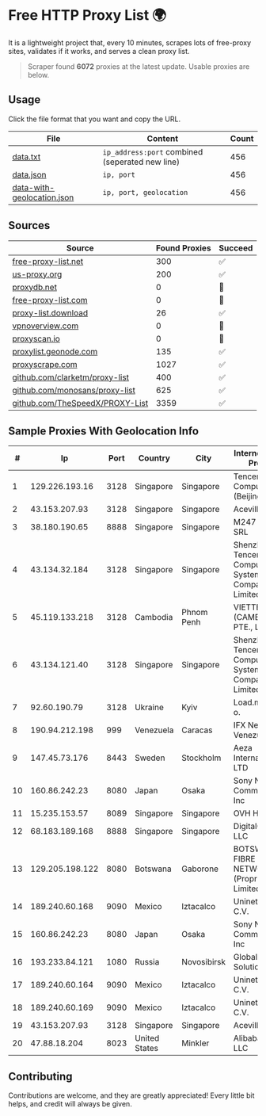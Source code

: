 
# Free HTTP Proxy List 🌍

It is a lightweight project that, every 10 minutes, scrapes lots of free-proxy sites, validates if it works, and serves a clean proxy list.


> Scraper found **6072** proxies at the latest update. Usable proxies are below.

## Usage

Click the file format that you want and copy the URL.


|File|Content|Count|
|----|-------|-----|
|[data.txt](https://raw.githubusercontent.com/themiralay/Proxy-List-World/master/data.txt)|`ip_address:port` combined (seperated new line)|456|
|[data.json](https://raw.githubusercontent.com/themiralay/Proxy-List-World/master/data.json)|`ip, port`|456|
|[data-with-geolocation.json](https://raw.githubusercontent.com/themiralay/Proxy-List-World/master/data-with-geolocation.json)|`ip, port, geolocation`|456|

## Sources

|Source|Found Proxies|Succeed|
|------|-------------|-------|
|[free-proxy-list.net](https://free-proxy-list.net)|300|✅|
|[us-proxy.org](https://www.us-proxy.org)|200|✅|
|[proxydb.net](http://proxydb.net)|0|🚫|
|[free-proxy-list.com](https://free-proxy-list.com/?page=&port=&type%5B%5D=http&type%5B%5D=https&up_time=0&search=Search)|0|🚫|
|[proxy-list.download](https://www.proxy-list.download/HTTP)|26|✅|
|[vpnoverview.com](https://vpnoverview.com/privacy/anonymous-browsing/free-proxy-servers)|0|🚫|
|[proxyscan.io](https://www.proxyscan.io)|0|🚫|
|[proxylist.geonode.com](https://proxylist.geonode.com/api/proxy-list?limit=300&page=1&sort_by=lastChecked&sort_type=desc&protocols=http,https)|135|✅|
|[proxyscrape.com](https://api.proxyscrape.com/v2/?request=displayproxies&protocol=http&timeout=10000&country=all&ssl=all&anonymity=all)|1027|✅|
|[github.com/clarketm/proxy-list](https://raw.githubusercontent.com/clarketm/proxy-list/master/proxy-list-raw.txt)|400|✅|
|[github.com/monosans/proxy-list](https://raw.githubusercontent.com/monosans/proxy-list/main/proxies/http.txt)|625|✅|
|[github.com/TheSpeedX/PROXY-List](https://raw.githubusercontent.com/TheSpeedX/PROXY-List/master/http.txt)|3359|✅|


## Sample Proxies With Geolocation Info

|#|Ip|Port|Country|City|Internet Service Provider|
|-|--|----|-------|----|-------------------------|
|1|129.226.193.16|3128|Singapore|Singapore|Tencent Cloud Computing (Beijing) Co|
|2|43.153.207.93|3128|Singapore|Singapore|Aceville Pte.ltd|
|3|38.180.190.65|8888|Singapore|Singapore|M247 Europe SRL|
|4|43.134.32.184|3128|Singapore|Singapore|Shenzhen Tencent Computer Systems Company Limited|
|5|45.119.133.218|3128|Cambodia|Phnom Penh|VIETTEL (CAMBODIA) PTE., LTD|
|6|43.134.121.40|3128|Singapore|Singapore|Shenzhen Tencent Computer Systems Company Limited|
|7|92.60.190.79|3128|Ukraine|Kyiv|Load.me sp. z o. o.|
|8|190.94.212.198|999|Venezuela|Caracas|IFX Networks Venezuela C.A.|
|9|147.45.73.176|8443|Sweden|Stockholm|Aeza International LTD|
|10|160.86.242.23|8080|Japan|Osaka|Sony Network Communications Inc|
|11|15.235.153.57|8089|Singapore|Singapore|OVH Hosting|
|12|68.183.189.168|8888|Singapore|Singapore|DigitalOcean, LLC|
|13|129.205.198.122|8080|Botswana|Gaborone|BOTSWANA FIBRE NETWORKS (Proprietary) Limited|
|14|189.240.60.168|9090|Mexico|Iztacalco|Uninet S.A. de C.V.|
|15|160.86.242.23|8080|Japan|Osaka|Sony Network Communications Inc|
|16|193.233.84.121|1080|Russia|Novosibirsk|Global Internet Solutions LLC|
|17|189.240.60.164|9090|Mexico|Iztacalco|Uninet S.A. de C.V.|
|18|189.240.60.169|9090|Mexico|Iztacalco|Uninet S.A. de C.V.|
|19|43.153.207.93|3128|Singapore|Singapore|Aceville Pte.ltd|
|20|47.88.18.204|8023|United States|Minkler|Alibaba.com LLC|



## Contributing

Contributions are welcome, and they are greatly appreciated! Every
little bit helps, and credit will always be given.

